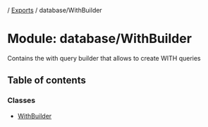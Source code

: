 [](../README.md) / [Exports](../modules.md) / database/WithBuilder

# Module: database/WithBuilder

Contains the with query builder that allows to create WITH queries

## Table of contents

### Classes

- [WithBuilder](../classes/database_withbuilder.withbuilder.md)
